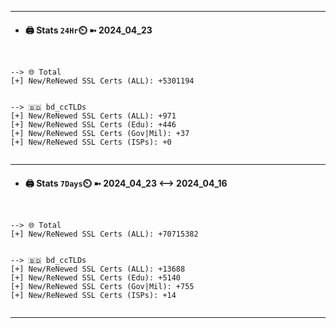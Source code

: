 

---
- #### 🖨️ **Stats** `24Hr`⏲️ ➼ 2024_04_23
```console


--> 🌐 Total
[+] New/ReNewed SSL Certs (ALL): +5301194


--> 🇧🇩 bd_ccTLDs
[+] New/ReNewed SSL Certs (ALL): +971
[+] New/ReNewed SSL Certs (Edu): +446
[+] New/ReNewed SSL Certs (Gov|Mil): +37
[+] New/ReNewed SSL Certs (ISPs): +0


```

---
- #### 🖨️ **Stats** `7Days`⏲️ ➼ 2024_04_23 <--> 2024_04_16
```console


--> 🌐 Total
[+] New/ReNewed SSL Certs (ALL): +70715382


--> 🇧🇩 bd_ccTLDs
[+] New/ReNewed SSL Certs (ALL): +13688
[+] New/ReNewed SSL Certs (Edu): +5140
[+] New/ReNewed SSL Certs (Gov|Mil): +755
[+] New/ReNewed SSL Certs (ISPs): +14


```

---

